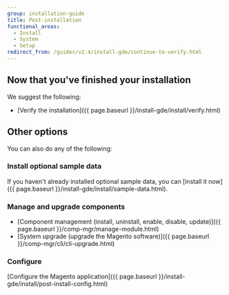 ```yaml
---
group: installation-guide
title: Post-installation
functional_areas:
  - Install
  - System
  - Setup
redirect_from: /guides/v2.4/install-gde/continue-to-verify.html
---
```


## Now that you've finished your installation

We suggest the following:

*  [Verify the installation]({{ page.baseurl }}/install-gde/install/verify.html)

## Other options

You can also do any of the following:

### Install optional sample data

If you haven't already installed optional sample data, you can [install it now]({{ page.baseurl }}/install-gde/install/sample-data.html).

### Manage and upgrade components

*  [Component management (install, uninstall, enable, disable, update)]({{ page.baseurl }}/comp-mgr/manage-module.html)
*  [System upgrade (upgrade the Magento software)]({{ page.baseurl }}/comp-mgr/cli/cli-upgrade.html)

### Configure

[Configure the Magento application]({{ page.baseurl }}/install-gde/install/post-install-config.html)
